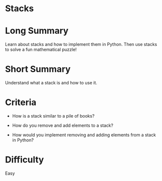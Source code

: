 # Stacks

# Long Summary

Learn about stacks and how to implement them in Python. Then use stacks to solve a fun mathematical puzzle!

# Short Summary

Understand what a stack is and how to use it.

# Criteria

- How is a stack similar to a pile of books?

- How do you remove and add elements to a stack?

- How would you implement removing and adding elements from a stack in Python?


# Difficulty

Easy
